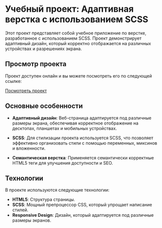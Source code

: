 # Учебный проект: Адаптивная верстка с использованием SCSS

Этот проект представляет собой учебное приложение по верстке, разработанное с использованием SCSS. Проект демонстрирует адаптивный дизайн, который корректно отображается на различных устройствах и разрешениях экрана.

## Просмотр проекта

Проект доступен онлайн и вы можете посмотреть его по следующей ссылке:

[Посмотреть проект](https://orlov-dmitri.github.io/NoTab-responsive-layout/)

## Основные особенности

- **Адаптивный дизайн**: Веб-страница адаптируется под различные размеры экрана, обеспечивая корректное отображение на десктопах, планшетах и мобильных устройствах.

- **SCSS**: Для стилизации проекта используется SCSS, что позволяет эффективно организовать стили с помощью переменных, миксинов и вложенности.

- **Семантическая верстка**: Применяется семантически корректные HTML5 теги для улучшения доступности и SEO.

## Технологии

В проекте используются следующие технологии:

- **HTML5**: Структура страницы.
- **SCSS**: Мощный препроцессор CSS, который упрощает написание стилей.
- **Responsive Design**: Дизайн, который адаптируется под различные размеры экранов.


